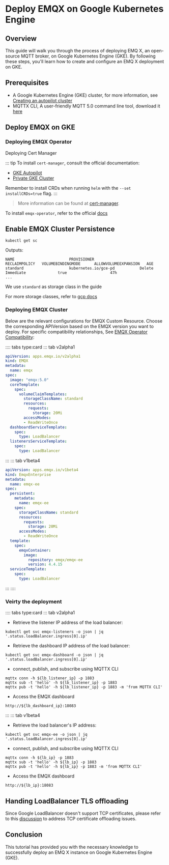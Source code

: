 # Deploy EMQX on Google Kubernetes Engine

## Overview

This guide will walk you through the process of deploying EMQ X, an open-source MQTT broker, on Google Kubernetes Engine (GKE). By following these steps, you'll learn how to create and configure an EMQ X deployment on GKE.

## Prerequisites

+ A Google Kubernetes Engine (GKE) cluster, for more information, see [Creating an autopilot cluster](https://cloud.google.com/kubernetes-engine/docs/how-to/creating-an-autopilot-cluster)
+ MQTTX CLI, A user-friendly MQTT 5.0 command line tool, download it [here](https://mqttx.app/cli)


## Deploy EMQX on GKE

### Deploying EMQX Operator

Deploying Cert Manager

::: tip
To install `cert-manager`, consult the official documentation:

- [GKE Autopilot](https://cert-manager.io/docs/installation/compatibility/#gke-autopilot)
- [Private GKE Cluster](https://cert-manager.io/docs/installation/compatibility/#gke)

Remember to install CRDs when running `helm` with the `--set installCRDs=true` flag.
:::

> More information can be found at [cert-manager](https://cert-manager.io).

To install `emqx-operator`, refer to the official [docs](https://github.com/emqx/emqx-operator/blob/main/docs/en_US/getting-started/getting-started.md)

## Enable EMQX Cluster Persistence

```Shell
kubectl get sc
```
Outputs:
```Shell
NAME                        PROVISIONER                    RECLAIMPOLICY   VOLUMEBINDINGMODE      ALLOWVOLUMEEXPANSION   AGE
standard                    kubernetes.io/gce-pd           Delete          Immediate              true                   47h
...
```
We use `standard` as storage class in the guide

For more storage classes, refer to [gcp docs](https://cloud.google.com/kubernetes-engine/docs/concepts/persistent-volumes#storageclasses)


### Deploying EMQX Cluster

Below are the relevant configurations for EMQX Custom Resource. Choose the corresponding APIVersion based on the EMQX version you want to deploy. For specific compatibility relationships, See [EMQX Operator Compatibility](../README.md):

:::: tabs type:card
::: tab v2alpha1

```yaml
apiVersion: apps.emqx.io/v2alpha1
kind: EMQX
metadata:
  name: emqx
spec:
  image: "emqx:5.0"
  coreTemplate:
    spec:
      volumeClaimTemplates:
        storageClassName: standard
        resources:
          requests:
            storage: 20Mi
        accessModes:
        - ReadWriteOnce
  dashboardServiceTemplate:
    spec:
      type: LoadBalancer
  listenersServiceTemplate:
    spec:
      type: LoadBalancer
```


:::
::: tab v1beta4

```yaml
apiVersion: apps.emqx.io/v1beta4
kind: EmqxEnterprise
metadata:
  name: emqx-ee
spec:
  persistent:
    metadata:
      name: emqx-ee
    spec:
      storageClassName: standard
      resources:
        requests:
          storage: 20Mi
      accessModes:
        - ReadWriteOnce
  template:
    spec:
      emqxContainer:
        image:
          repository: emqx/emqx-ee
          version: 4.4.15
  serviceTemplate:
    spec:
      type: LoadBalancer
```

:::
::::


### Veirty the deployment

:::: tabs type:card
::: tab v2alpha1

- Retrieve the listener IP address of the load balancer:
```Shell
kubectl get svc emqx-listeners -o json | jq '.status.loadBalancer.ingress[0].ip'
```

- Retrieve the dashboard IP address of the load balancer:
```Shell
kubectl get svc emqx-dashboard -o json | jq '.status.loadBalancer.ingress[0].ip'
```

- connect, publish, and subscribe using MQTTX CLI
```Shell
mqttx conn -h ${lb_listener_ip} -p 1883
mqttx sub -t 'hello' -h ${lb_listener_ip} -p 1883
mqttx pub -t 'hello' -h ${lb_listener_ip} -p 1883 -m 'from MQTTX CLI'
```

- Access the EMQX dashboard
```Shell
http://${lb_dashboard_ip}:18083
```

:::
::: tab v1beta4

- Retrieve the load balancer's IP address:
```Shell
kubectl get svc emqx-ee -o json | jq '.status.loadBalancer.ingress[0].ip'
```


- connect, publish, and subscribe using MQTTX CLI
```Shell
mqttx conn -h ${lb_ip} -p 1883
mqttx sub -t 'hello' -h ${lb_ip} -p 1883
mqttx pub -t 'hello' -h ${lb_ip} -p 1883 -m 'from MQTTX CLI'
```

- Access the EMQX dashboard
```Shell
http://${lb_ip}:18083
```


## Handing LoadBalancer TLS offloading

Since Google LoadBalancer doesn't support TCP certificates, please refer to this [discussion](https://github.com/emqx/emqx-operator/discussions/312) to address TCP certificate offloading issues.


## Conclusion

This tutorial has provided you with the necessary knowledge to successfully deploy an EMQ X instance on Google Kubernetes Engine (GKE).

